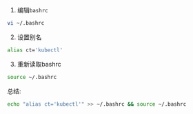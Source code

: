 1. 编辑`bashrc`
```sh
vi ~/.bashrc
```

2. 设置别名
```sh
alias ct='kubectl'
```

3. 重新读取bashrc
```sh
source ~/.bashrc
```

总结:
```bash
echo "alias ct='kubectl'" >> ~/.bashrc && source ~/.bashrc
```